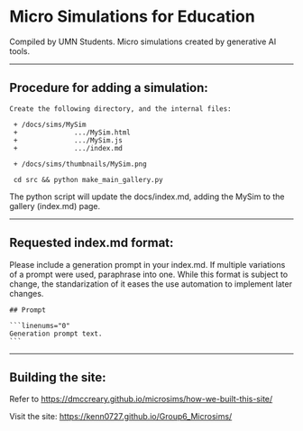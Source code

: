 # Micro Simulations for Education

Compiled by UMN Students.
Micro simulations created by generative AI tools.

---

## Procedure for adding a simulation:

```
Create the following directory, and the internal files:

 + /docs/sims/MySim
 +              .../MySim.html
 +              .../MySim.js
 +              .../index.md
 
 + /docs/sims/thumbnails/MySim.png

 cd src && python make_main_gallery.py
```
The python script will update the docs/index.md, adding the MySim to the gallery (index.md) page.


---

## Requested index.md format:

Please include a generation prompt in your index.md.  If multiple variations of a prompt were used, paraphrase into one. While this format is subject to change, the standarization of it eases the use automation to implement later changes.
 
````
## Prompt

```linenums="0"
Generation prompt text.
```
````

---

## Building the site:

Refer to https://dmccreary.github.io/microsims/how-we-built-this-site/

Visit the site: https://kenn0727.github.io/Group6_Microsims/